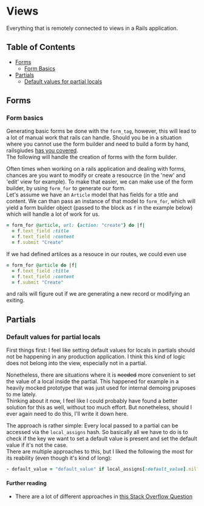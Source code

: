 # Views
Everything that is remotely connected to views in a Rails application.

## Table of Contents
* [Forms](#forms)
  * [Form Basics](#form-basics)
* [Partials](#partials)
    * [Default values for partial locals](#default-values-for-parial-locals)

## Forms

### Form basics

Generating basic forms be done with the `form_tag`, however, this will lead to a
lot of manual work that rails can handle. Should you be in a situation where
you cannot use the form builder and need to build a form by hand, railsgiudes
[has you
covered](http://guides.rubyonrails.org/form_helpers.html#dealing-with-basic-forms).  
The following will handle the creation of forms with the form builder.

Often times when working on a rails application and dealing with forms, chances
are you want to modify or create a resoucrce (in the 'new' and 'edit' view for
example). To make that easier, we can make use of the form builder, by using
`form_for` to generate our form.  
Let's assume we have an `Article` model that has fields for a title and content.
We can than pass an instance of that model to `form_for`, which will yield a
form builder object (passed to the block as `f` in the example below) which will
handle a lot of work for us.

```ruby
= form_for @article, url: {action: "create"} do |f|
  = f.text_field :title
  = f.text_field :content
  = f.submit "Create"
  ```

If we had defined artilces as a resouce in our routes, we could even use

```ruby
= form_for @article do |f|
  = f.text_field :title
  = f.text_field :content
  = f.submit "Create"
  ```

and rails will figure out if we are generating a new record or modifying an
exiting.

## Partials

### Default values for partial locals

First things first: I feel like setting default values for locals in partials
should not be happening in any production application. I think this kind of logic does
not belong into the view, especially not in a partial.

Nonetheless, there are situations where it is ~~needed~~ more convenient to set the value of a
local inside the partial. This happened for example in a heavily mocked prototype
that was just used for internal demoing pruposes to me lately.  
Thinking about it now, I feel like I could probably have found a better solution for this as well, without too
much effort. But nonetheless, should I ever again need to do this, I'll write it
down here.

The approach is rather simple: Every local passed to a partial can be accessed
via the `local_assigns` hash. So basically all we have to do is to check if the
key we want to set a default value is present and set the default value if it's
not the case.  
There are multiple approaches to this, but I liked the following the most for
its reability (even though it's kind of long):

```ruby
- default_value = "default_value" if local_assigns[:default_value].nil?
```

#### Further reading
* There are a lot of different approaches in [this Stack Overflow Question](https://stackoverflow.com/questions/2060561/optional-local-variables-in-rails-partial-templates-how-do-i-get-out-of-the-de)
